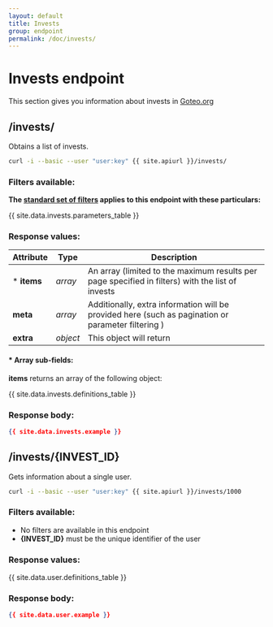 ```yaml
---
layout: default
title: Invests
group: endpoint
permalink: /doc/invests/
---
```

# Invests endpoint

This section gives you information about invests in [Goteo.org](http://goteo.org)

<a name="invests"></a>
## /invests/

Obtains a list of invests.

```bash
curl -i --basic --user "user:key" {{ site.apiurl }}/invests/
```

### Filters available:
**The [standard set of filters](/doc/filters) applies to this endpoint with these particulars:**

{{ site.data.invests.parameters_table }}

### Response values:

| Attribute  | Type | Description |
| ------------- | ------------- | ------------ |
| * **items** | *array* | An array (limited to the maximum results per page specified in filters) with the list of invests |
| **meta** | *array* | Additionally, extra information will be provided here (such as pagination or parameter filtering ) |
| **extra** | *object* | This object will return  |

#### * Array sub-fields:

**items** returns an array of the following object:

{{ site.data.invests.definitions_table }}

### Response body:

```json
{{ site.data.invests.example }}
```

<a name="user"></a>
## /invests/{INVEST_ID}

Gets information about a single user.

```bash
curl -i --basic --user "user:key" {{ site.apiurl }}/invests/1000
```

### Filters available:

* No filters are available in this endpoint
* **{INVEST_ID}** must be the unique identifier of the user


### Response values:

{{ site.data.user.definitions_table }}

### Response body:

```json
{{ site.data.user.example }}
```
